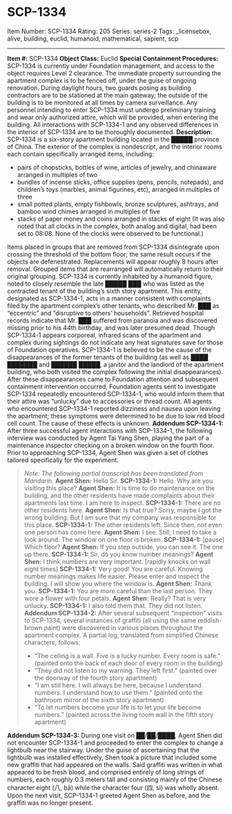 # SCP-1334
Item Number: SCP-1334
Rating: 205
Series: series-2
Tags: _licensebox, alive, building, euclid, humanoid, mathematical, sapient, scp

---

**Item #:** SCP-1334
**Object Class:** Euclid
**Special Containment Procedures:** SCP-1334 is currently under Foundation management, and access to the object requires Level 2 clearance. The immediate property surrounding the apartment complex is to be fenced off, under the guise of ongoing renovation. During daylight hours, two guards posing as building contractors are to be stationed at the main gateway; the outside of the building is to be monitored at all times by camera surveillance.
Any personnel intending to enter SCP-1334 must undergo preliminary training and wear only authorized attire, which will be provided, when entering the building. All interactions with SCP-1334-1 and any observed differences in the interior of SCP-1334 are to be thoroughly documented.
**Description:** SCP-1334 is a six-story apartment building located in the █████ province of China. The exterior of the complex is nondescript, and the interior rooms each contain specifically arranged items, including:
  * pairs of chopsticks, bottles of wine, articles of jewelry, and chinaware arranged in multiples of two
  * bundles of incense sticks, office supplies (pens, pencils, notepads), and children’s toys (marbles, animal figurines, etc), arranged in multiples of three
  * small potted plants, empty fishbowls, bronze sculptures, ashtrays, and bamboo wind chimes arranged in multiples of five
  * stacks of paper money and coins arranged in stacks of eight (It was also noted that all clocks in the complex, both analog and digital, had been set to 08:08. None of the clocks were observed to be functional.)

Items placed in groups that are removed from SCP-1334 disintegrate upon crossing the threshold of the bottom floor; the same result occurs if the objects are defenestrated. Replacements will appear roughly 8 hours after removal. Grouped items that are rearranged will automatically return to their original grouping.
SCP-1334 is currently inhabited by a humanoid figure, noted to closely resemble the late █████ ███ who was listed as the contracted tenant of the building’s sixth story apartment. This entity, designated as SCP-1334-1, acts in a manner consistent with complaints filed by the apartment complex’s other tenants, who described Mr. ███ as “eccentric” and “disruptive to others’ households”. Retrieved hospital records indicate that Mr. ███ suffered from paranoia and was discovered missing prior to his 44th birthday, and was later presumed dead. Though SCP-1334-1 appears corporeal, infrared scans of the apartment and complex during sightings do not indicate any heat signatures save for those of Foundation operatives.
SCP-1334-1 is believed to be the cause of the disappearances of the former tenants of the building (as well as ████ ███████ and ██████ █████, a janitor and the landlord of the apartment building, who both visited the complex following the initial disappearances). After these disappearances came to Foundation attention and subsequent containment intervention occurred, Foundation agents sent to investigate SCP-1334 repeatedly encountered SCP-1334-1, who would inform them that their attire was “unlucky” due to accessories or thread count. All agents who encountered SCP-1334-1 reported dizziness and nausea upon leaving the apartment; these symptoms were determined to be due to low red blood cell count. The cause of these effects is unknown.
**Addendum SCP-1334-1:** After three successful agent interactions with SCP-1334-1, the following interview was conducted by Agent Tai Yang Shen, playing the part of a maintenance inspector checking on a broken window on the fourth floor. Prior to approaching SCP-1334, Agent Shen was given a set of clothes tailored specifically for the experiment.
> _Note: The following partial transcript has been translated from Mandarin._
> **Agent Shen:** Hello Sir.
> **SCP-1334-1:** Hello. Why are you visiting this place?
> **Agent Shen:** It is time to do maintenance on the building, and the other residents have made complaints about their apartments last time. I am here to inspect.
> **SCP-1334-1:** There are no other residents here.
> **Agent Shen:** Is that true? Sorry, maybe I got the wrong building. But I am sure that my company was responsible for this place.
> **SCP-1334-1:** The other residents left. Since then, not even one person has come here.
> **Agent Shen:** I see. Still, I need to take a look around. The window on one floor is broken.
> **SCP-1334-1:** [pause] Which floor?
> **Agent Shen:** If you step outside, you can see it. The one up there.
> **SCP-1334-1:** Sir, do you know number meanings?
> **Agent Shen:** I think numbers are very important. [rapidly knocks on wall eight times]
> **SCP-1334-1:** Very good! You are careful. Knowing number meanings makes life easier. Please enter and inspect the building. I will show you where the window is.
> **Agent Shen:** Thank you.
> **SCP-1334-1:** You are more careful than the last person. They wore a flower with four petals.
> **Agent Shen:** Really? That is very unlucky.
> **SCP-1334-1:** I also told them that. They did not listen.
**Addendum SCP-1334-2:** After several subsequent “inspection” visits to SCP-1334, several instances of graffiti (all using the same reddish-brown paint) were discovered in various places throughout the apartment complex. A partial log, translated from simplified Chinese characters, follows:
>   * “The ceiling is a wall. Five is a lucky number. Every room is safe.” (painted onto the back of each door of every room in the building)
>   * “They did not listen to my warning. They left first.” (painted over the doorway of the fourth story apartment)
>   * “I am still here. I will always be here, because I understand numbers. I understand how to use them.” (painted onto the bathroom mirror of the sixth story apartment)
>   * “To let numbers become your life is to let your life become numbers.” (painted across the living room wall in the fifth story apartment)
> 

**Addendum SCP-1334-3:** During one visit on ██/██/████, Agent Shen did not encounter SCP-1334-1 and proceeded to enter the complex to change a lightbulb near the stairway. Under the guise of ascertaining that the lightbulb was installed effectively, Shen took a picture that included some new graffiti that had appeared on the walls. Said graffiti was written in what appeared to be fresh blood, and comprised entirely of long strings of numbers, each roughly 0.3 meters tall and consisting mainly of the Chinese character eight (八, bā) while the character four (四, sì) was wholly absent. Upon the next visit, SCP-1334-1 greeted Agent Shen as before, and the graffiti was no longer present.